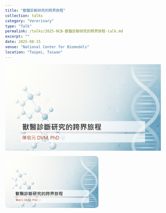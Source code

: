```yaml
---
title: "獸醫診斷研究的跨界旅程"
collection: talks
category: "Vererinary"
type: "Talk"
permalink: /talks/2025-NCB-獸醫診斷研究的跨界旅程-talk.md
excerpt: ""
date: 2025-08-15
venue: "National Center for Biomodels"
location: "Taipei, Taiwan"
---
```


![20250815 NCB](../images/20250815-ncb-talk.png)

<img src='/images/20250815-ncb-talk.png' alt='20250815 NCB' style='max-width: 60%; border-radius: 10px;'>
